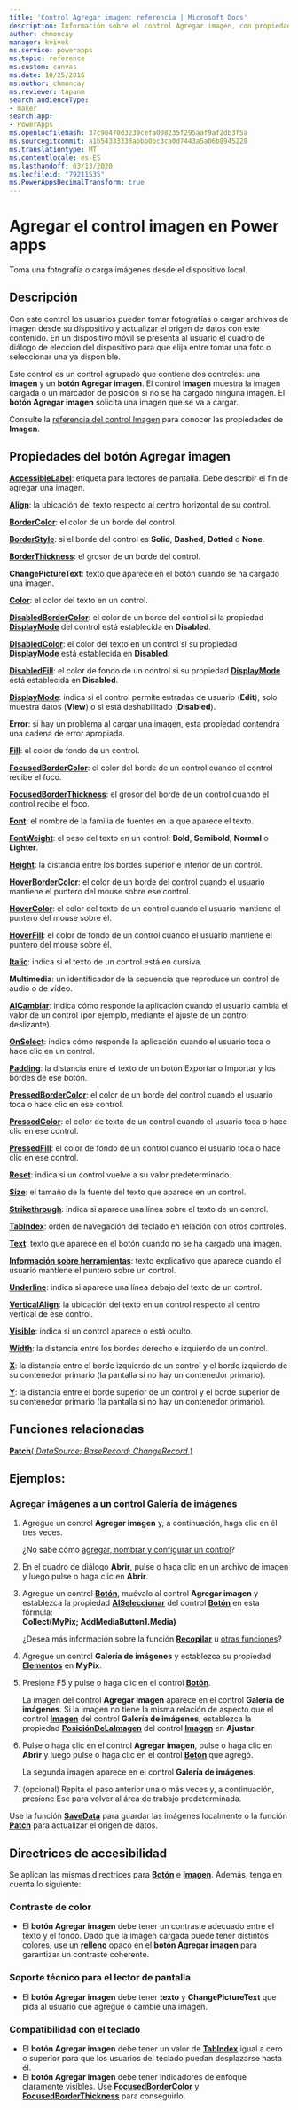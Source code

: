 ```yaml
---
title: 'Control Agregar imagen: referencia | Microsoft Docs'
description: Información sobre el control Agregar imagen, con propiedades y ejemplos
author: chmoncay
manager: kvivek
ms.service: powerapps
ms.topic: reference
ms.custom: canvas
ms.date: 10/25/2016
ms.author: chmoncay
ms.reviewer: tapanm
search.audienceType:
- maker
search.app:
- PowerApps
ms.openlocfilehash: 37c98470d3239cefa008235f295aaf9af2db3f5a
ms.sourcegitcommit: a1b54333338abbb0bc3ca0d7443a5a06b8945228
ms.translationtype: MT
ms.contentlocale: es-ES
ms.lasthandoff: 03/13/2020
ms.locfileid: "79211535"
ms.PowerAppsDecimalTransform: true
---
```

# <a name="add-picture-control-in-power-apps"></a>Agregar el control imagen en Power apps
Toma una fotografía o carga imágenes desde el dispositivo local.

## <a name="description"></a>Descripción
Con este control los usuarios pueden tomar fotografías o cargar archivos de imagen desde su dispositivo y actualizar el origen de datos con este contenido. En un dispositivo móvil se presenta al usuario el cuadro de diálogo de elección del dispositivo para que elija entre tomar una foto o seleccionar una ya disponible.

Este control es un control agrupado que contiene dos controles: una **imagen** y un **botón Agregar imagen**. El control **Imagen** muestra la imagen cargada o un marcador de posición si no se ha cargado ninguna imagen. El **botón Agregar imagen** solicita una imagen que se va a cargar.

Consulte la [referencia del control Imagen](control-image.md) para conocer las propiedades de **Imagen**.

## <a name="add-picture-button-properties"></a>Propiedades del botón Agregar imagen
**[AccessibleLabel](properties-accessibility.md)**: etiqueta para lectores de pantalla. Debe describir el fin de agregar una imagen.

**[Align](properties-text.md)**: la ubicación del texto respecto al centro horizontal de su control.

**[BorderColor](properties-color-border.md)**: el color de un borde del control.

**[BorderStyle](properties-color-border.md)**: si el borde del control es **Solid**, **Dashed**, **Dotted** o **None**.

**[BorderThickness](properties-color-border.md)**: el grosor de un borde del control.

**ChangePictureText**: texto que aparece en el botón cuando se ha cargado una imagen.

**[Color](properties-color-border.md)**: el color del texto en un control.

**[DisabledBorderColor](properties-color-border.md)**: el color de un borde del control si la propiedad **[DisplayMode](properties-core.md)** del control está establecida en **Disabled**.

**[DisabledColor](properties-color-border.md)**: el color del texto en un control si su propiedad **[DisplayMode](properties-core.md)** está establecida en **Disabled**.

**[DisabledFill](properties-color-border.md)**: el color de fondo de un control si su propiedad **[DisplayMode](properties-core.md)** está establecida en **Disabled**.

**[DisplayMode](properties-core.md)**: indica si el control permite entradas de usuario (**Edit**), solo muestra datos (**View**) o si está deshabilitado (**Disabled**).

**Error**: si hay un problema al cargar una imagen, esta propiedad contendrá una cadena de error apropiada.

**[Fill](properties-color-border.md)**: el color de fondo de un control.

**[FocusedBorderColor](properties-color-border.md)**: el color del borde de un control cuando el control recibe el foco.

**[FocusedBorderThickness](properties-color-border.md)**: el grosor del borde de un control cuando el control recibe el foco.

**[Font](properties-text.md)**: el nombre de la familia de fuentes en la que aparece el texto.

**[FontWeight](properties-text.md)**: el peso del texto en un control: **Bold**, **Semibold**, **Normal** o **Lighter**.

**[Height](properties-size-location.md)**: la distancia entre los bordes superior e inferior de un control.

**[HoverBorderColor](properties-color-border.md)**: el color de un borde del control cuando el usuario mantiene el puntero del mouse sobre ese control.

**[HoverColor](properties-color-border.md)**: el color del texto de un control cuando el usuario mantiene el puntero del mouse sobre él.

**[HoverFill](properties-color-border.md)**: el color de fondo de un control cuando el usuario mantiene el puntero del mouse sobre él.

**[Italic](properties-text.md)**: indica si el texto de un control está en cursiva.

**Multimedia**: un identificador de la secuencia que reproduce un control de audio o de vídeo.

**[AlCambiar](properties-core.md)**: indica cómo responde la aplicación cuando el usuario cambia el valor de un control (por ejemplo, mediante el ajuste de un control deslizante).

**[OnSelect](properties-core.md)**: indica cómo responde la aplicación cuando el usuario toca o hace clic en un control.

**[Padding](properties-size-location.md)**: la distancia entre el texto de un botón Exportar o Importar y los bordes de ese botón.

**[PressedBorderColor](properties-color-border.md)**: el color de un borde del control cuando el usuario toca o hace clic en ese control.

**[PressedColor](properties-color-border.md)**: el color de texto de un control cuando el usuario toca o hace clic en ese control.

**[PressedFill](properties-color-border.md)**: el color de fondo de un control cuando el usuario toca o hace clic en ese control.

**[Reset](properties-core.md)**: indica si un control vuelve a su valor predeterminado.

**[Size](properties-text.md)**: el tamaño de la fuente del texto que aparece en un control.

**[Strikethrough](properties-text.md)**: indica si aparece una línea sobre el texto de un control.

**[TabIndex](properties-accessibility.md)**: orden de navegación del teclado en relación con otros controles.

**[Text](properties-core.md)**: texto que aparece en el botón cuando no se ha cargado una imagen.

**[Información sobre herramientas](properties-core.md)**: texto explicativo que aparece cuando el usuario mantiene el puntero sobre un control.

**[Underline](properties-text.md)**: indica si aparece una línea debajo del texto de un control.

**[VerticalAlign](properties-text.md)**: la ubicación del texto en un control respecto al centro vertical de ese control.

**[Visible](properties-core.md)**: indica si un control aparece o está oculto.

**[Width](properties-size-location.md)**: la distancia entre los bordes derecho e izquierdo de un control.

**[X](properties-size-location.md)**: la distancia entre el borde izquierdo de un control y el borde izquierdo de su contenedor primario (la pantalla si no hay un contenedor primario).

**[Y](properties-size-location.md)**: la distancia entre el borde superior de un control y el borde superior de su contenedor primario (la pantalla si no hay un contenedor primario).

## <a name="related-functions"></a>Funciones relacionadas
[**Patch**( *DataSource*; *BaseRecord*; *ChangeRecord* )](../functions/function-patch.md)

## <a name="examples"></a>Ejemplos:
### <a name="add-images-to-an-image-gallery-control"></a>Agregar imágenes a un control Galería de imágenes
1. Agregue un control **Agregar imagen** y, a continuación, haga clic en él tres veces.
   
    ¿No sabe cómo [agregar, nombrar y configurar un control](../add-configure-controls.md)?
2. En el cuadro de diálogo **Abrir**, pulse o haga clic en un archivo de imagen y luego pulse o haga clic en **Abrir**.
3. Agregue un control **[Botón](control-button.md)**, muévalo al control **Agregar imagen** y establezca la propiedad **[AlSeleccionar](properties-core.md)** del control **[Botón](control-button.md)** en esta fórmula:<br>
   **Collect(MyPix; AddMediaButton1.Media)**
   
    ¿Desea más información sobre la función **[Recopilar](../functions/function-clear-collect-clearcollect.md)** u [otras funciones](../formula-reference.md)?
4. Agregue un control **Galería de imágenes** y establezca su propiedad **[Elementos](properties-core.md)** en **MyPix**.
5. Presione F5 y pulse o haga clic en el control **[Botón](control-button.md)**.
   
    La imagen del control **Agregar imagen** aparece en el control **Galería de imágenes**. Si la imagen no tiene la misma relación de aspecto que el control **[Imagen](control-image.md)** del control **Galería de imágenes**, establezca la propiedad **[PosiciónDeLaImagen](properties-visual.md)** del control **[Imagen](control-image.md)** en **Ajustar**.
6. Pulse o haga clic en el control **Agregar imagen**, pulse o haga clic en **Abrir** y luego pulse o haga clic en el control **[Botón](control-button.md)** que agregó.
   
    La segunda imagen aparece en el control **Galería de imágenes**.
7. (opcional) Repita el paso anterior una o más veces y, a continuación, presione Esc para volver al área de trabajo predeterminada.

Use la función **[SaveData](../functions/function-savedata-loaddata.md)** para guardar las imágenes localmente o la función **[Patch](../functions/function-patch.md)** para actualizar el origen de datos.


## <a name="accessibility-guidelines"></a>Directrices de accesibilidad
Se aplican las mismas directrices para **[Botón](control-button.md)** e **[Imagen](control-image.md)**. Además, tenga en cuenta lo siguiente:

### <a name="color-contrast"></a>Contraste de color
* El **botón Agregar imagen** debe tener un contraste adecuado entre el texto y el fondo. Dado que la imagen cargada puede tener distintos colores, use un **[relleno](properties-color-border.md)** opaco en el **botón Agregar imagen** para garantizar un contraste coherente.

### <a name="screen-reader-support"></a>Soporte técnico para el lector de pantalla
* El **botón Agregar imagen** debe tener **texto** y **ChangePictureText** que pida al usuario que agregue o cambie una imagen.

### <a name="keyboard-support"></a>Compatibilidad con el teclado
* El **botón Agregar imagen** debe tener un valor de **[TabIndex](properties-accessibility.md)** igual a cero o superior para que los usuarios del teclado puedan desplazarse hasta él.
* El **botón Agregar imagen** debe tener indicadores de enfoque claramente visibles. Use **[FocusedBorderColor](properties-color-border.md)** y **[FocusedBorderThickness](properties-color-border.md)** para conseguirlo.
 
